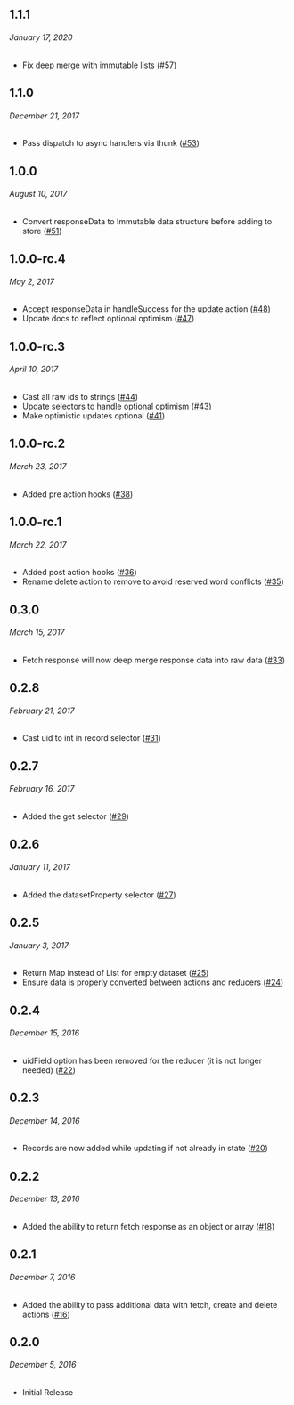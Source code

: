 ## 1.1.1
###### _January 17, 2020_

- Fix deep merge with immutable lists ([#57](https://github.com/GetAmbassador/redux-clerk/pull/57))

## 1.1.0
###### _December 21, 2017_

- Pass dispatch to async handlers via thunk ([#53](https://github.com/GetAmbassador/redux-clerk/pull/53))

## 1.0.0
###### _August 10, 2017_

- Convert responseData to Immutable data structure before adding to store ([#51](https://github.com/GetAmbassador/redux-clerk/pull/51))

## 1.0.0-rc.4
###### _May 2, 2017_

- Accept responseData in handleSuccess for the update action ([#48](https://github.com/GetAmbassador/redux-clerk/pull/48))
- Update docs to reflect optional optimism ([#47](https://github.com/GetAmbassador/redux-clerk/pull/47))

## 1.0.0-rc.3
###### _April 10, 2017_

- Cast all raw ids to strings ([#44](https://github.com/GetAmbassador/redux-clerk/pull/44))
- Update selectors to handle optional optimism ([#43](https://github.com/GetAmbassador/redux-clerk/pull/43))
- Make optimistic updates optional ([#41](https://github.com/GetAmbassador/redux-clerk/pull/41))

## 1.0.0-rc.2
###### _March 23, 2017_

- Added pre action hooks ([#38](https://github.com/GetAmbassador/redux-clerk/pull/38))

## 1.0.0-rc.1
###### _March 22, 2017_

- Added post action hooks ([#36](https://github.com/GetAmbassador/redux-clerk/pull/36))
- Rename delete action to remove to avoid reserved word conflicts ([#35](https://github.com/GetAmbassador/redux-clerk/pull/35))

## 0.3.0
###### _March 15, 2017_

- Fetch response will now deep merge response data into raw data ([#33](https://github.com/GetAmbassador/redux-clerk/pull/33))

## 0.2.8
###### _February 21, 2017_

- Cast uid to int in record selector ([#31](https://github.com/GetAmbassador/redux-clerk/pull/31))

## 0.2.7
###### _February 16, 2017_

- Added the get selector ([#29](https://github.com/GetAmbassador/redux-clerk/pull/29))

## 0.2.6
###### _January 11, 2017_

- Added the datasetProperty selector ([#27](https://github.com/GetAmbassador/redux-clerk/pull/27))

## 0.2.5
###### _January 3, 2017_

- Return Map instead of List for empty dataset ([#25](https://github.com/GetAmbassador/redux-clerk/pull/25))
- Ensure data is properly converted between actions and reducers ([#24](https://github.com/GetAmbassador/redux-clerk/pull/24))

## 0.2.4
###### _December 15, 2016_

- uidField option has been removed for the reducer (it is not longer needed) ([#22](https://github.com/GetAmbassador/redux-clerk/pull/22))

## 0.2.3
###### _December 14, 2016_

- Records are now added while updating if not already in state ([#20](https://github.com/GetAmbassador/redux-clerk/pull/20))

## 0.2.2
###### _December 13, 2016_

- Added the ability to return fetch response as an object or array ([#18](https://github.com/GetAmbassador/redux-clerk/pull/18))

## 0.2.1
###### _December 7, 2016_

- Added the ability to pass additional data with fetch, create and delete actions ([#16](https://github.com/GetAmbassador/redux-clerk/pull/16))

## 0.2.0
###### _December 5, 2016_

- Initial Release
